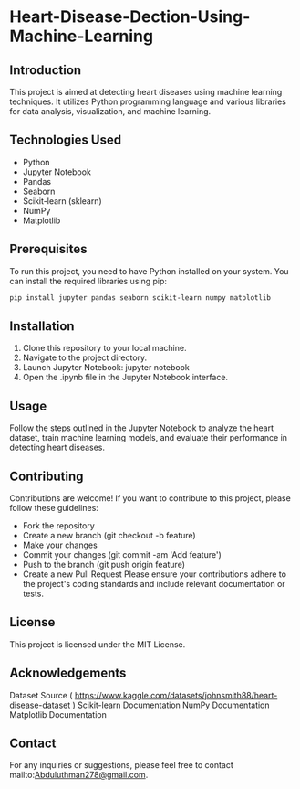 # Heart-Disease-Dection-Using-Machine-Learning
## Introduction
This project is aimed at detecting heart diseases using machine learning techniques. It utilizes Python programming language and various libraries for data analysis, visualization, and machine learning.
## Technologies Used
- Python
- Jupyter Notebook
- Pandas
- Seaborn
- Scikit-learn (sklearn)
- NumPy
- Matplotlib
## Prerequisites
To run this project, you need to have Python installed on your system. You can install the required libraries using pip:

```bash
pip install jupyter pandas seaborn scikit-learn numpy matplotlib
```
## Installation
1. Clone this repository to your local machine.
2. Navigate to the project directory.
3. Launch Jupyter Notebook:
  jupyter notebook
4. Open the .ipynb file in the Jupyter Notebook interface.
## Usage
Follow the steps outlined in the Jupyter Notebook to analyze the heart dataset, train machine learning models, and evaluate their performance in detecting heart diseases.
## Contributing
Contributions are welcome! If you want to contribute to this project, please follow these guidelines:
- Fork the repository
- Create a new branch (git checkout -b feature)
- Make your changes
- Commit your changes (git commit -am 'Add feature')
- Push to the branch (git push origin feature)
- Create a new Pull Request
Please ensure your contributions adhere to the project's coding standards and include relevant documentation or tests.

## License
This project is licensed under the MIT License.

## Acknowledgements
Dataset Source ( https://www.kaggle.com/datasets/johnsmith88/heart-disease-dataset )
Scikit-learn Documentation
NumPy Documentation
Matplotlib Documentation

## Contact
For any inquiries or suggestions, please feel free to contact mailto:Abduluthman278@gmail.com.
